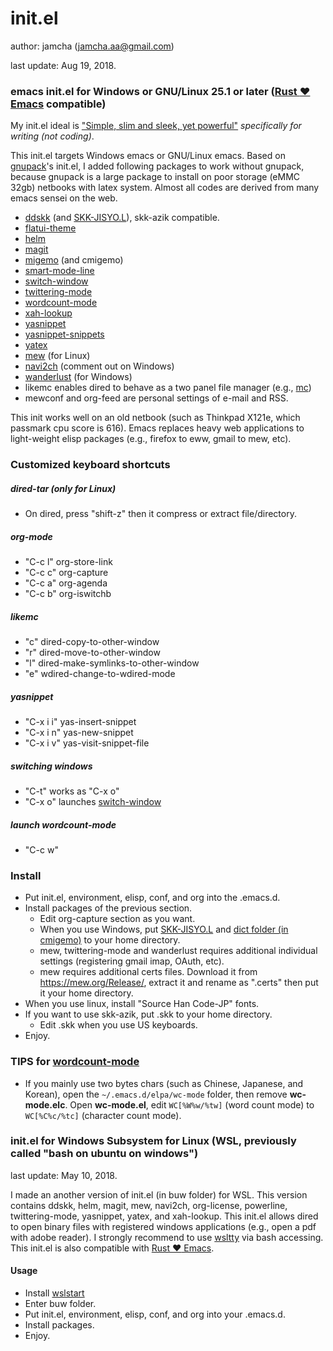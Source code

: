 # init.el
author: jamcha (jamcha.aa@gmail.com)

last update: Aug 19, 2018.

### emacs init.el for Windows or GNU/Linux 25.1 or later ([Rust :heart: Emacs](https://github.com/wilfred/remacs) compatible)

My init.el ideal is ["Simple, slim and sleek, yet powerful"](http://scribes.sourceforge.net/) _specifically for writing (not coding)_.

This init.el targets Windows emacs or GNU/Linux emacs. Based on [gnupack](http://gnupack.osdn.jp/docs/latest/UsersGuide.html)'s init.el, I added following packages to work without gnupack, because gnupack is a large package to install on poor storage (eMMC 32gb) netbooks with latex system. Almost all codes are derived from many emacs sensei on the web.

- [ddskk](https://github.com/skk-dev/ddskk/) (and [SKK-JISYO.L](http://openlab.ring.gr.jp/skk/wiki/wiki.cgi?page=SKK%BC%AD%BD%F1#p7)), skk-azik compatible.
- [flatui-theme](https://github.com/john2x/flatui-theme.el)
- [helm](https://github.com/helm/helm)
- [magit](https://github.com/magit/magit)
- [migemo](https://github.com/emacs-jp/migemo) (and cmigemo)
- [smart-mode-line](https://github.com/Malabarba/smart-mode-line)
- [switch-window](https://github.com/dimitri/switch-window)
- [twittering-mode](https://github.com/hayamiz/twittering-mode)
- [wordcount-mode](https://github.com/bnbeckwith/wc-mode)
- [xah-lookup](https://github.com/xahlee/lookup-word-on-internet)
- [yasnippet](https://github.com/joaotavora/yasnippet)
- [yasnippet-snippets](https://github.com/AndreaCrotti/yasnippet-snippets)
- [yatex](https://www.yatex.org/)
- [mew](https://github.com/kazu-yamamoto/Mew) (for Linux)
- [navi2ch](https://github.com/naota/navi2ch) (comment out on Windows)
- [wanderlust](https://github.com/wanderlust/wanderlust) (for Windows)
- likemc enables dired to behave as a two panel file manager (e.g., [mc](https://github.com/MidnightCommander/mc))
- mewconf and org-feed are personal settings of e-mail and RSS.

This init works well on an old netbook (such as Thinkpad X121e, which passmark cpu score is 616). Emacs replaces heavy web applications to light-weight elisp packages (e.g., firefox to eww, gmail to mew, etc). 

### Customized keyboard shortcuts
##### dired-tar (only for Linux)
- On dired, press "shift-z" then it compress or extract file/directory.

##### org-mode
- "C-c l" org-store-link
- "C-c c" org-capture
- "C-c a" org-agenda
- "C-c b" org-iswitchb

##### likemc
- "c" dired-copy-to-other-window
- "r" dired-move-to-other-window
- "l" dired-make-symlinks-to-other-window
- "e" wdired-change-to-wdired-mode

##### yasnippet
- "C-x i i" yas-insert-snippet
- "C-x i n" yas-new-snippet
- "C-x i v" yas-visit-snippet-file

##### switching windows
- "C-t" works as "C-x o"
- "C-x o" launches [switch-window](https://github.com/dimitri/switch-window)

##### launch wordcount-mode
- "C-c w"

### Install
- Put init.el, environment, elisp, conf, and org into the .emacs.d.
- Install packages of the previous section.
  + Edit org-capture section as you want.
  + When you use Windows, put [SKK-JISYO.L](http://openlab.ring.gr.jp/skk/wiki/wiki.cgi?page=SKK%BC%AD%BD%F1#p7) and [dict folder (in cmigemo)](https://www.kaoriya.net/software/cmigemo/) to your home directory.
  + mew, twittering-mode and wanderlust requires additional individual settings (registering gmail imap, OAuth, etc).
  + mew requires additional certs files. Download it from https://mew.org/Release/, extract it and rename as ".certs" then put it your home directory.
- When you use linux, install "Source Han Code-JP" fonts.
- If you want to use skk-azik, put .skk to your home directory.
  + Edit .skk when you use US keyboards.
- Enjoy.

### TIPS for [wordcount-mode](https://github.com/bnbeckwith/wc-mode)
- If you mainly use two bytes chars (such as Chinese, Japanese, and Korean), open the `~/.emacs.d/elpa/wc-mode` folder, then remove **wc-mode.elc**. Open **wc-mode.el**, edit `WC[%W%w/%tw]` (word count mode) to `WC[%C%c/%tc]` (character count mode).

### init.el for Windows Subsystem for Linux (WSL, previously called "bash on ubuntu on windows")
last update: May 10, 2018.

I made an another version of init.el (in buw folder) for WSL. This version contains ddskk, helm, magit, mew, navi2ch, org-license, powerline, twittering-mode, yasnippet, yatex, and xah-lookup. This init.el allows dired to open binary files with registered windows applications (e.g., open a pdf with adobe reader). I strongly recommend to use [wsltty](https://github.com/mintty/wsltty) via bash accessing. This init.el is also compatible with [Rust :heart: Emacs](https://github.com/wilfred/remacs).

#### Usage
- Install [wslstart](https://www49.atwiki.jp/ntemacs/pages/62.html)
- Enter buw folder.
- Put init.el, environment, elisp, conf, and org into your .emacs.d.
- Install packages.
- Enjoy.
